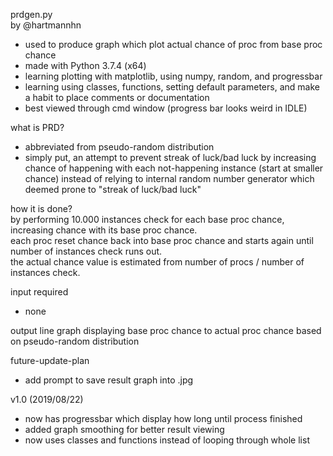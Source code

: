 prdgen.py  
by @hartmannhn
- used to produce graph which plot actual chance of proc from base proc chance
- made with Python 3.7.4 (x64)
- learning plotting with matplotlib, using numpy, random, and progressbar
- learning using classes, functions, setting default parameters, and make a habit to place comments or documentation
- best viewed through cmd window (progress bar looks weird in IDLE)

what is PRD?  
- abbreviated from pseudo-random distribution 
- simply put, an attempt to prevent streak of luck/bad luck by increasing chance of happening with each  not-happening instance (start at smaller chance) instead of relying to internal random number generator which deemed prone to "streak of luck/bad luck"

how it is done?  
by performing 10.000 instances check for each base proc chance, increasing chance with its base proc chance.  
each proc reset chance back into base proc chance and starts again until number of instances check runs out.  
the actual chance value is estimated from number of procs / number of instances check.

input required
- none

output
line graph displaying base proc chance to actual proc chance based on pseudo-random distribution

future-update-plan  
- add prompt to save result graph into .jpg

v1.0  (2019/08/22)
- now has progressbar which display how long until process finished
- added graph smoothing for better result viewing
- now uses classes and functions instead of looping through whole list
